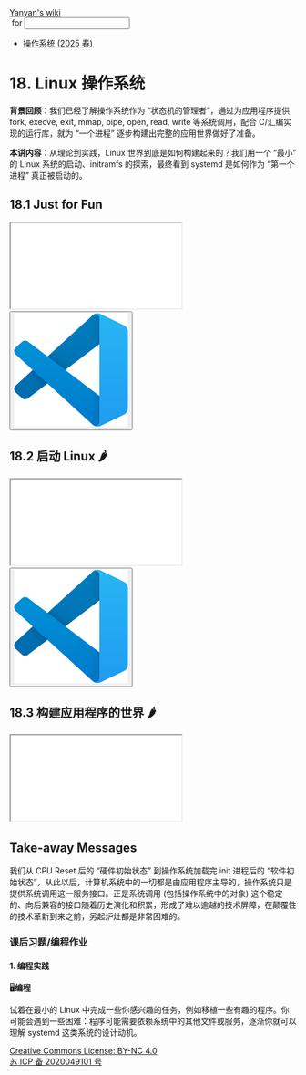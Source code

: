 <!DOCTYPE html><html><head><meta charSet="utf-8"/><meta name="viewport" content="width=device-width"/><title>Yanyan&#x27;s Wiki</title><link rel="stylesheet" href="https://cdn.jsdelivr.net/npm/katex@0.16.9/dist/katex.min.css"/><link rel="stylesheet" href="https://cdnjs.cloudflare.com/ajax/libs/highlight.js/11.6.0/styles/default.min.css"/><meta name="next-head-count" content="5"/><link rel="preload" href="../../_next/static/css/e993edd6a18ef4f0.css" as="style"/><link rel="stylesheet" href="../../_next/static/css/e993edd6a18ef4f0.css" data-n-g=""/><noscript data-n-css=""></noscript><script defer="" nomodule="" src="../../_next/static/chunks/polyfills-c67a75d1b6f99dc8.js"></script><script src="../../_next/static/chunks/webpack-f73d82589f972e7d.js" defer=""></script><script src="../../_next/static/chunks/framework-66d32731bdd20e83.js" defer=""></script><script src="../../_next/static/chunks/main-3929bf55b0f13a18.js" defer=""></script><script src="../../_next/static/chunks/pages/_app-00b06920b385caf1.js" defer=""></script><script src="../../_next/static/chunks/pages/[[...index]]-877ec949b69be209.js" defer=""></script><script src="../../_next/static/a2FwJzUPGFGc0QcwaUr13/_buildManifest.js" defer=""></script><script src="../../_next/static/a2FwJzUPGFGc0QcwaUr13/_ssgManifest.js" defer=""></script></head><body><div id="__next"><div class="bg-slate-300/10"><div class="sticky top-0 z-40 w-full backdrop-blur flex-none border-b border-slate-900/10 bg-white/75 supports-backdrop-blur:bg-white/60"><div class="max-w-8xl mx-auto"><div class="py-4 border-b border-slate-900/10 lg:px-8 lg:border-0 dark:border-slate-300/10 mx-4 lg:mx-0"><div class="relative flex items-center"><a href="../../index.html">Yanyan&#x27;s wiki</a><form class="text-xs text-slate-500"> for <input type="text" name="token" class="font-mono text-xs w-16" maxLength="8"/></form><div class="relative hidden lg:flex items-center ml-4 pl-4 border-l"><nav class="text-sm leading-6 font-semibold text-slate-700 dark:text-slate-200"><ul class="flex space-x-8"><li><a class="hover:text-sky-500 dark:hover:text-sky-400" href="../2025/index.html">操作系统 (2025 春)</a></li></ul></nav></div></div></div></div></div><div class="container mx-auto max-w-5xl flex flex-col min-h-screen px-4"><div class="wiki bg-neutral-200/10"><h1>18. Linux 操作系统</h1>
<p><strong>背景回顾</strong>：我们已经了解操作系统作为 “状态机的管理者”，通过为应用程序提供 fork, execve, exit, mmap, pipe, open, read, write 等系统调用，配合 C/汇编实现的运行库，就为 “一个进程” 逐步构建出完整的应用世界做好了准备。</p>
<p><strong>本讲内容</strong>：从理论到实践，Linux 世界到底是如何构建起来的？我们用一个 “最小” 的 Linux 系统的启动、initramfs 的探索，最终看到 systemd 是如何作为 “第一个进程” 真正被启动的。</p>
<h2>18.1 Just for Fun</h2>
<div class="mx-20"><div class="text-center"><div class="slideshow w-full aspect-[4/3]"><iframe class="w-full h-full" src="slides/18.1.html"></iframe></div></div></div>
<div class="box blue-box"><div><span class="float-left text-4xl mr-3 mt-2"><button class="hover:bg-blue-300 text-white font-bold px-2 rounded"><img class="w-10" src="../img/vscode.svg"/></button></span><span class="font-serif text-lg border-b border-slate-600"><b></b></span><div class="font-serif pt-2"><div></div></div></div></div>
<h2>18.2 启动 Linux 🌶️</h2>
<div class="mx-20"><div class="text-center"><div class="slideshow w-full aspect-[4/3]"><iframe class="w-full h-full" src="slides/18.2.html"></iframe></div></div></div>
<div class="box blue-box"><div><span class="float-left text-4xl mr-3 mt-2"><button class="hover:bg-blue-300 text-white font-bold px-2 rounded"><img class="w-10" src="../img/vscode.svg"/></button></span><span class="font-serif text-lg border-b border-slate-600"><b></b></span><div class="font-serif pt-2"><div></div></div></div></div>
<h2>18.3 构建应用程序的世界 🌶️</h2>
<div class="mx-20"><div class="text-center"><div class="slideshow w-full aspect-[4/3]"><iframe class="w-full h-full" src="slides/18.3.html"></iframe></div></div></div>
<h2>Take-away Messages</h2>
<p>我们从 CPU Reset 后的 “硬件初始状态” 到操作系统加载完 init 进程后的 “软件初始状态”，从此以后，计算机系统中的一切都是由应用程序主导的，操作系统只是提供系统调用这一服务接口。正是系统调用 (包括操作系统中的对象) 这个稳定的、向后兼容的接口随着历史演化和积累，形成了难以逾越的技术屏障，在颠覆性的技术革新到来之前，另起炉灶都是非常困难的。</p>
<h3>课后习题/编程作业</h3>
<h4>1. 编程实践</h4>
<div class="box blue-box"><div><span class="float-left text-4xl mr-3 mt-2">🖥️</span><span class="font-serif text-lg border-b border-slate-600"><b>编程</b></span><div class="font-serif pt-2"><p>试着在最小的 Linux 中完成一些你感兴趣的任务，例如移植一些有趣的程序。你可能会遇到一些困难：程序可能需要依赖系统中的其他文件或服务，逐渐你就可以理解 systemd 这类系统的设计动机。</p></div></div></div></div></div><div class="bg-neutral-100 text-center text-neutral-600 dark:bg-neutral-600 dark:text-neutral-200 lg:text-left"><div class="bg-neutral-200 p-6 text-center dark:bg-neutral-700"><a rel="license" href="http://creativecommons.org/licenses/by-nc/4.0/">Creative Commons License: BY-NC 4.0</a><br/><a href="https://beian.miit.gov.cn/">苏 ICP 备 2020049101 号</a></div></div></div></div><script id="__NEXT_DATA__" type="application/json">{"props":{"pageProps":{"source":{"compiledSource":"/*@jsxRuntime automatic @jsxImportSource react*/\nconst {Fragment: _Fragment, jsx: _jsx, jsxs: _jsxs} = arguments[0];\nconst {useMDXComponents: _provideComponents} = arguments[0];\nfunction _createMdxContent(props) {\n  const _components = Object.assign({\n    h1: \"h1\",\n    p: \"p\",\n    strong: \"strong\",\n    h2: \"h2\",\n    h3: \"h3\",\n    h4: \"h4\"\n  }, _provideComponents(), props.components), {Slideshow, Demo, Box} = _components;\n  if (!Box) _missingMdxReference(\"Box\", true);\n  if (!Demo) _missingMdxReference(\"Demo\", true);\n  if (!Slideshow) _missingMdxReference(\"Slideshow\", true);\n  return _jsxs(_Fragment, {\n    children: [_jsx(_components.h1, {\n      children: \"18. Linux 操作系统\"\n    }), \"\\n\", _jsxs(_components.p, {\n      children: [_jsx(_components.strong, {\n        children: \"背景回顾\"\n      }), \"：我们已经了解操作系统作为 “状态机的管理者”，通过为应用程序提供 fork, execve, exit, mmap, pipe, open, read, write 等系统调用，配合 C/汇编实现的运行库，就为 “一个进程” 逐步构建出完整的应用世界做好了准备。\"]\n    }), \"\\n\", _jsxs(_components.p, {\n      children: [_jsx(_components.strong, {\n        children: \"本讲内容\"\n      }), \"：从理论到实践，Linux 世界到底是如何构建起来的？我们用一个 “最小” 的 Linux 系统的启动、initramfs 的探索，最终看到 systemd 是如何作为 “第一个进程” 真正被启动的。\"]\n    }), \"\\n\", _jsx(_components.h2, {\n      children: \"18.1 Just for Fun\"\n    }), \"\\n\", _jsx(Slideshow, {\n      url: \"slides/18.1.html\"\n    }), \"\\n\", _jsx(Demo, {\n      path: \"virt/minix\"\n    }), \"\\n\", _jsx(_components.h2, {\n      children: \"18.2 启动 Linux 🌶️\"\n    }), \"\\n\", _jsx(Slideshow, {\n      url: \"slides/18.2.html\"\n    }), \"\\n\", _jsx(Demo, {\n      path: \"virt/linux\"\n    }), \"\\n\", _jsx(_components.h2, {\n      children: \"18.3 构建应用程序的世界 🌶️\"\n    }), \"\\n\", _jsx(Slideshow, {\n      url: \"slides/18.3.html\"\n    }), \"\\n\", _jsx(_components.h2, {\n      children: \"Take-away Messages\"\n    }), \"\\n\", _jsx(_components.p, {\n      children: \"我们从 CPU Reset 后的 “硬件初始状态” 到操作系统加载完 init 进程后的 “软件初始状态”，从此以后，计算机系统中的一切都是由应用程序主导的，操作系统只是提供系统调用这一服务接口。正是系统调用 (包括操作系统中的对象) 这个稳定的、向后兼容的接口随着历史演化和积累，形成了难以逾越的技术屏障，在颠覆性的技术革新到来之前，另起炉灶都是非常困难的。\"\n    }), \"\\n\", _jsx(_components.h3, {\n      children: \"课后习题/编程作业\"\n    }), \"\\n\", _jsx(_components.h4, {\n      children: \"1. 编程实践\"\n    }), \"\\n\", _jsx(Box, {\n      logo: \"🖥️\",\n      title: \"编程\",\n      children: _jsx(_components.p, {\n        children: \"试着在最小的 Linux 中完成一些你感兴趣的任务，例如移植一些有趣的程序。你可能会遇到一些困难：程序可能需要依赖系统中的其他文件或服务，逐渐你就可以理解 systemd 这类系统的设计动机。\"\n      })\n    })]\n  });\n}\nfunction MDXContent(props = {}) {\n  const {wrapper: MDXLayout} = Object.assign({}, _provideComponents(), props.components);\n  return MDXLayout ? _jsx(MDXLayout, Object.assign({}, props, {\n    children: _jsx(_createMdxContent, props)\n  })) : _createMdxContent(props);\n}\nreturn {\n  default: MDXContent\n};\nfunction _missingMdxReference(id, component) {\n  throw new Error(\"Expected \" + (component ? \"component\" : \"object\") + \" `\" + id + \"` to be defined: you likely forgot to import, pass, or provide it.\");\n}\n","frontmatter":{},"scope":{}},"frontmatter":{}},"__N_SSG":true},"page":"/[[...index]]","query":{"index":["OS","2024","lect18.md"]},"buildId":"a2FwJzUPGFGc0QcwaUr13","isFallback":false,"gsp":true,"scriptLoader":[]}</script></body></html>